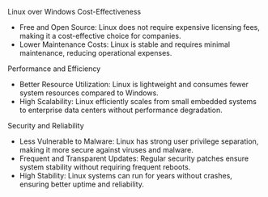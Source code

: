 Linux over Windows
Cost-Effectiveness
  - Free and Open Source: Linux does not require expensive licensing fees, making it a cost-effective choice  for companies.
  - Lower Maintenance Costs: Linux is stable and requires minimal maintenance, reducing operational expenses.


Performance and Efficiency
  - Better Resource Utilization: Linux is lightweight and consumes fewer system resources compared to Windows.
  - High Scalability: Linux efficiently scales from small embedded systems to enterprise data centers without  performance degradation.


Security and Reliability
  - Less Vulnerable to Malware: Linux has strong user privilege separation, making it more secure against viruses and malware.
  - Frequent and Transparent Updates: Regular security patches ensure system stability without requiring frequent reboots.
  - High Stability: Linux systems can run for years without crashes, ensuring better uptime and reliability.
  